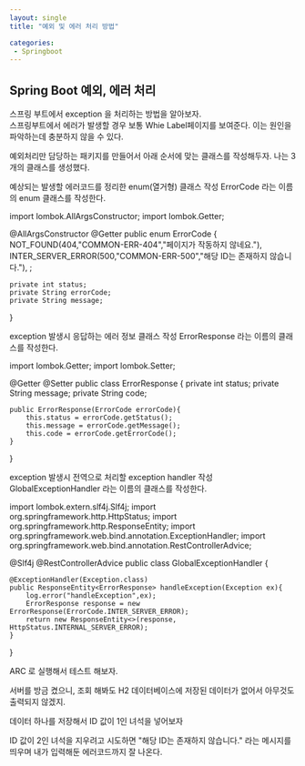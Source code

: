 ```yaml
---
layout: single
title: "예외 및 에러 처리 방법"

categories:
 - Springboot
---
```

## Spring Boot 예외, 에러 처리

스프링 부트에서 exception 을 처리하는 방법을 알아보자. <br>
스프링부트에서 에러가 발생할 경우 보통 Whie Label페이지를 보여준다. 이는 원인을 파악하는데 충분하지 않을 수 있다. <br>


예외처리만 담당하는 패키지를 만들어서 아래 순서에 맞는 클래스를 작성해두자. 나는 3개의 클래스를 생성했다.

예상되는 발생할 에러코드를 정리한 enum(열거형) 클래스 작성
ErrorCode
라는 이름의 enum 클래스를 작성한다.

import lombok.AllArgsConstructor;
import lombok.Getter;

@AllArgsConstructor
@Getter
public enum ErrorCode {
    NOT_FOUND(404,"COMMON-ERR-404","페이지가 작동하지 않네요."),
    INTER_SERVER_ERROR(500,"COMMON-ERR-500","해당 ID는 존재하지 않습니다."),
    ;

    private int status;
    private String errorCode;
    private String message;
}


exception 발생시 응답하는 에러 정보 클래스 작성
ErrorResponse
라는 이름의 클래스를 작성한다.

import lombok.Getter;
import lombok.Setter;

@Getter
@Setter
public class ErrorResponse {
    private int status;
    private String message;
    private String code;

    public ErrorResponse(ErrorCode errorCode){
        this.status = errorCode.getStatus();
        this.message = errorCode.getMessage();
        this.code = errorCode.getErrorCode();
    }
}


exception 발생시 전역으로 처리할 exception handler 작성
GlobalExceptionHandler
라는 이름의 클래스를 작성한다.

import lombok.extern.slf4j.Slf4j;
import org.springframework.http.HttpStatus;
import org.springframework.http.ResponseEntity;
import org.springframework.web.bind.annotation.ExceptionHandler;
import org.springframework.web.bind.annotation.RestControllerAdvice;

@Slf4j
@RestControllerAdvice
public class GlobalExceptionHandler {


    @ExceptionHandler(Exception.class)
    public ResponseEntity<ErrorResponse> handleException(Exception ex){
        log.error("handleException",ex);
        ErrorResponse response = new ErrorResponse(ErrorCode.INTER_SERVER_ERROR);
        return new ResponseEntity<>(response, HttpStatus.INTERNAL_SERVER_ERROR);
    }
}


ARC 로 실행해서 테스트 해보자.

서버를 방금 켰으니, 조회 해봐도 H2 데이터베이스에 저장된 데이터가 없어서 아무것도 출력되지 않겠지.


데이터 하나를 저장해서 ID 값이 1인 녀석을 넣어보자


ID 값이 2인 녀석을 지우려고 시도하면
"해당 ID는 존재하지 않습니다." 라는 메시지를 띄우며
내가 입력해둔 에러코드까지 잘 나온다.

